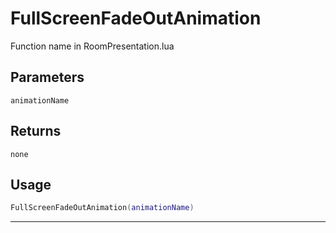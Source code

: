 # FullScreenFadeOutAnimation
Function name in RoomPresentation.lua
## Parameters
`animationName`
## Returns
`none`
## Usage
```lua
FullScreenFadeOutAnimation(animationName)
```
---

